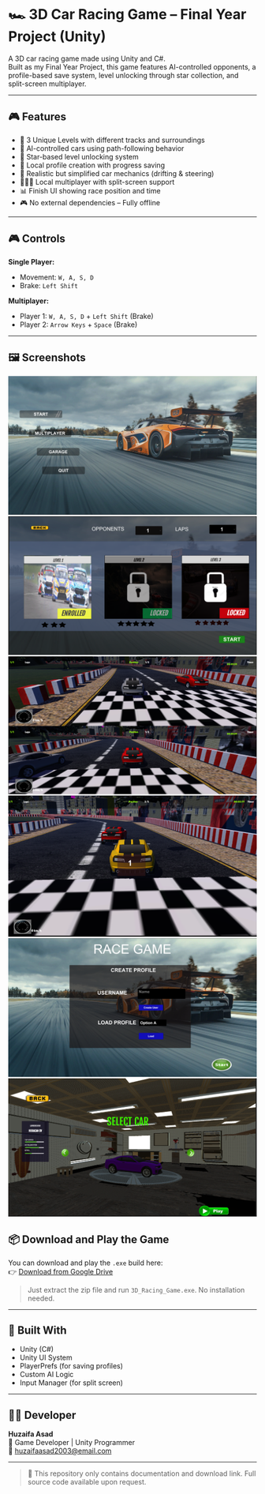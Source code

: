 # 🏎️ 3D Car Racing Game – Final Year Project (Unity)

A 3D car racing game made using Unity and C#.  
Built as my Final Year Project, this game features AI-controlled opponents, a profile-based save system, level unlocking through star collection, and split-screen multiplayer.

---

## 🎮 Features

- 🎯 3 Unique Levels with different tracks and surroundings
- 🤖 AI-controlled cars using path-following behavior
- 🌟 Star-based level unlocking system
- 👤 Local profile creation with progress saving
- 🧠 Realistic but simplified car mechanics (drifting & steering)
- 🧑‍🤝‍🧑 Local multiplayer with split-screen support
- 📊 Finish UI showing race position and time
- 🎮 No external dependencies – Fully offline

---

## 🎮 Controls

**Single Player:**
- Movement: `W, A, S, D`
- Brake: `Left Shift`

**Multiplayer:**
- Player 1: `W, A, S, D` + `Left Shift` (Brake)
- Player 2: `Arrow Keys` + `Space` (Brake)

---

## 🖼️ Screenshots

![Main Menu](ScreenShots/MainMenu.png)  
![Level Select](ScreenShots/LevelSelect.png)  
![Split Screen Multiplayer](ScreenShots/MultiplayerScene.png)  
![Race UI](ScreenShots/Race%20withAI.png)  
![User Selection](ScreenShots/UserSelection.png)  
![Vehicle Selection](ScreenShots/VehicleSelection.png)


## 📦 Download and Play the Game

You can download and play the `.exe` build here:  
👉 [Download from Google Drive](https://drive.google.com/file/d/1jnwMIaLlQ-UCpHOa8liLM614qF2uaAOO/view?usp=sharing)


> Just extract the zip file and run `3D_Racing_Game.exe`. No installation needed.

---

## 🧠 Built With

- Unity (C#)
- Unity UI System
- PlayerPrefs (for saving profiles)
- Custom AI Logic
- Input Manager (for split screen)

---

## 👨‍💻 Developer

**Huzaifa Asad**  
💼 Game Developer | Unity Programmer  
📧 huzaifaasad2003@email.com  


---

> 📝 This repository only contains documentation and download link. Full source code available upon request.
